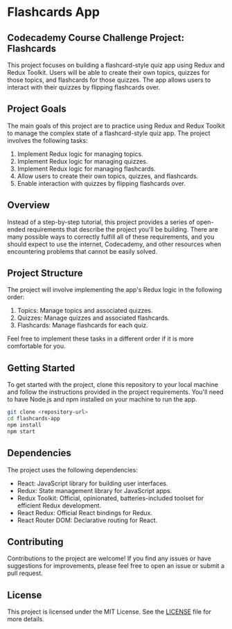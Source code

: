 # Flashcards App

## Codecademy Course Challenge Project: Flashcards

This project focuses on building a flashcard-style quiz app using Redux and Redux Toolkit. Users will be able to create their own topics, quizzes for those topics, and flashcards for those quizzes. The app allows users to interact with their quizzes by flipping flashcards over.

## Project Goals

The main goals of this project are to practice using Redux and Redux Toolkit to manage the complex state of a flashcard-style quiz app. The project involves the following tasks:

1. Implement Redux logic for managing topics.
2. Implement Redux logic for managing quizzes.
3. Implement Redux logic for managing flashcards.
4. Allow users to create their own topics, quizzes, and flashcards.
5. Enable interaction with quizzes by flipping flashcards over.

## Overview

Instead of a step-by-step tutorial, this project provides a series of open-ended requirements that describe the project you'll be building. There are many possible ways to correctly fulfill all of these requirements, and you should expect to use the internet, Codecademy, and other resources when encountering problems that cannot be easily solved.

## Project Structure

The project will involve implementing the app's Redux logic in the following order:

1. Topics: Manage topics and associated quizzes.
2. Quizzes: Manage quizzes and associated flashcards.
3. Flashcards: Manage flashcards for each quiz.

Feel free to implement these tasks in a different order if it is more comfortable for you.

## Getting Started

To get started with the project, clone this repository to your local machine and follow the instructions provided in the project requirements. You'll need to have Node.js and npm installed on your machine to run the app.

```bash
git clone <repository-url>
cd flashcards-app
npm install
npm start
```

## Dependencies

The project uses the following dependencies:

- React: JavaScript library for building user interfaces.
- Redux: State management library for JavaScript apps.
- Redux Toolkit: Official, opinionated, batteries-included toolset for efficient Redux development.
- React Redux: Official React bindings for Redux.
- React Router DOM: Declarative routing for React.

## Contributing

Contributions to the project are welcome! If you find any issues or have suggestions for improvements, please feel free to open an issue or submit a pull request.

## License

This project is licensed under the MIT License. See the [LICENSE](LICENSE) file for more details.
